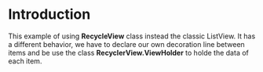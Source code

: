 # Introduction

This example of using **RecycleView** class instead the classic ListView. It has a different behavior, we have to declare our own decoration line between items and be use the class **RecyclerView.ViewHolder** to holde the data of each item.


